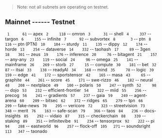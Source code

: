 

> Note: not all subnets are operating on testnet.

**Mainnet ------ Testnet**
------------------------
 ` 1      61` -- apex
 ` 2     118` -- omron
 ` 3      31` -- shell
 ` 4     337` -- targon
 ` 6     155` -- infinite
 ` 7      92` -- subvortex
 ` 8       3` -- ptn
 ` 8     116` -- ptn (PTN)
 ` 10    104` -- sturdy
 ` 11    135` -- dippy
 ` 12    174` -- horde
 ` 13    254` -- dataverse
 ` 14    332` -- taohash
 ` 17     89` -- 3gen
 ` 18    301` -- zeus
 ` 19    176` -- inference
 ` 20     76` -- bitagent
 ` 21    157` -- any-any
 ` 23    119` -- social
 ` 24     96` -- omega
 ` 25    141` -- mainframe
 ` 26    269` -- storb
 ` 27     15` -- compute
 ` 30    181` -- bet
 ` 32     87` -- itsai
 ` 33    138` -- readyAI
 ` 34    168` -- mind
 ` 35     78` -- logic
 ` 39    159` -- edge
 ` 41    172` -- sportstensor
 ` 42    165` -- masa
 ` 43     65` -- graphite
 ` 44    261` -- score
 ` 45    171` -- swe-rizzo
 ` 46    182` -- neural
 ` 48    208` -- nextplace
 ` 49    100` -- polaris
 ` 50    247` -- synth
 ` 52     98` -- dojo
 ` 53    232` -- efficient-frontier
 ` 54    322` -- miid
 ` 55    256` -- precog
 ` 56    241` -- gradients
 ` 57    237` -- gaia
 ` 59    249` -- agent-arena
 ` 60    209` -- bitsec
 ` 62    372` -- ridges
 ` 65    279` -- tpn
 ` 66    299` -- fake-news
 ` 70    295` -- vericore
 ` 72    323` -- streetvision
 ` 73    348` -- merit
 ` 76    163` -- safe-scan
 ` 79    366` -- taos
 ` 84    236` -- docs-insights
 ` 85    292` -- vidaio
 ` 87    315` -- checkerchain
 ` 88    339` -- staking
 ` 89    351` -- infinitevibe
 ` 91    234` -- tensorprox
 ` 92    222` -- pi
 ` 94    288` -- eastworld
 ` 96    257` -- flock-off
 ` 105   271` -- soundsright
 ` 113   347` -- taonado